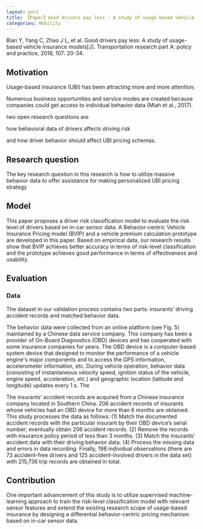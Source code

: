```yaml
---
layout: post
title: 【Paper】Good drivers pay less - A study of usage-based vehicle insurance models
categories: Mobility
---
```


Bian Y, Yang C, Zhao J L, et al. Good drivers pay less: A study of usage-based vehicle insurance models[J]. Transportation research part A: policy and practice, 2018, 107: 20-34.

## Motivation

Usage-based insurance (UBI) has been attracting more and more attention; 

Numerous business opportunities and service modes are created because companies could get access to individual behavior data (Miah et al., 2017).

two open research questions are 

how behavioral data of drivers affects driving risk 

and how driver behavior should affect UBI pricing schemas. 

## Research question


The key research question in this research is how to utilize massive behavior data to offer assistance for making personalized UBI pricing strategy

## Model

This paper proposes a driver risk classification model to evaluate the risk level of drivers based on in-car sensor data. A Behavior-centric Vehicle Insurance Pricing model (BVIP) and a vehicle premium calculation prototype are developed in this paper. Based on empirical data, our research results show that BVIP achieves better accuracy in terms of risk-level classification and the prototype achieves good performance in terms of effectiveness and usability.

## Evaluation

### Data

The dataset in our validation process contains two parts: insurants’ driving accident records and matched behavior data.

The behavior data were collected from an online platform (see Fig. 5) maintained by a Chinese data service company. This company has been a provider of On-Board Diagnostics (OBD) devices and has cooperated with some insurance companies for years. The OBD device is a computer-based system device that designed to monitor the performance of a vehicle engine's major components and to access the GPS information, accelerometer information, etc. During vehicle operation, behavior data (consisting of instantaneous velocity speed, ignition status of the vehicle, engine speed, acceleration, etc.) and geographic location (latitude and longitude) updates every 1 s. The

The insurants’ accident records are acquired from a Chinese insurance company located in Southern China. 206 accident records of insurants whose vehicles had an OBD device for more than 6 months are obtained. This study processes the data as follows: (1) Match the documented accident records with the particular insurant by their OBD device’s serial number; eventually obtain 206 accident records. (2) Remove the records with insurance policy period of less than 3 months. (3) Match the insurants’ accident data with their driving behavior data. (4) Process the missing data and errors in data recording. Finally, 198 individual observations (there are 73 accident-free drivers and 125 accident-involved drivers in the data set) with 215,736 trip records are obtained in total.

## Contribution

One important advancement of this study is to utilize supervised machine-learning approach to train the risk-level classification model with relevant sensor features and extend the existing research scope of usage-based insurance by designing a differential behavior-centric pricing mechanism based on in-car sensor data.

